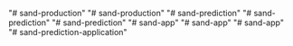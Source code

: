 "# sand-production" 
"# sand-production" 
"# sand-prediction" 
"# sand-prediction" 
"# sand-prediction" 
"# sand-app" 
"# sand-app" 
"# sand-app" 
"# sand-prediction-application" 
